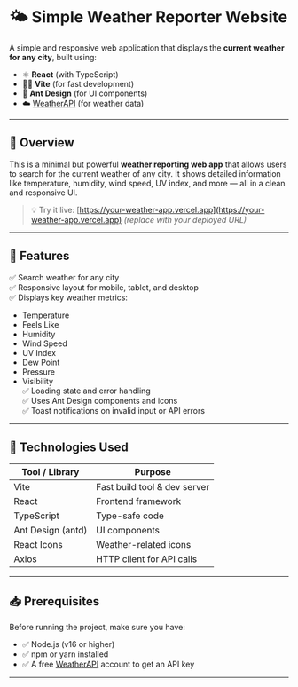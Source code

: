 # 🌤 Simple Weather Reporter Website

A simple and responsive web application that displays the **current weather for any city**, built using:

- ⚛️ **React** (with TypeScript)
- 🧑‍🚀 **Vite** (for fast development)
- 🎨 **Ant Design** (for UI components)
- ☁️ [WeatherAPI](https://www.weatherapi.com/)  (for weather data)

---

## 🔖 Overview

This is a minimal but powerful **weather reporting web app** that allows users to search for the current weather of any city. It shows detailed information like temperature, humidity, wind speed, UV index, and more — all in a clean and responsive UI.

> 💡 Try it live: [https://your-weather-app.vercel.app](https://your-weather-app.vercel.app)  *(replace with your deployed URL)*

---



## 🔧 Features

✅ Search weather for any city  
✅ Responsive layout for mobile, tablet, and desktop  
✅ Displays key weather metrics:
- Temperature
- Feels Like
- Humidity
- Wind Speed
- UV Index
- Dew Point
- Pressure
- Visibility  
  ✅ Loading state and error handling  
  ✅ Uses Ant Design components and icons  
  ✅ Toast notifications on invalid input or API errors

---

## 🧰 Technologies Used

| Tool / Library        | Purpose                         |
|-----------------------|----------------------------------|
| Vite                  | Fast build tool & dev server     |
| React                 | Frontend framework               |
| TypeScript            | Type-safe code                   |
| Ant Design (antd)     | UI components                    |
| React Icons           | Weather-related icons            |
| Axios                 | HTTP client for API calls        |

---

## 📥 Prerequisites

Before running the project, make sure you have:

- ✅ Node.js (v16 or higher)
- ✅ npm or yarn installed
- ✅ A free [WeatherAPI](https://www.weatherapi.com/)  account to get an API key

---
